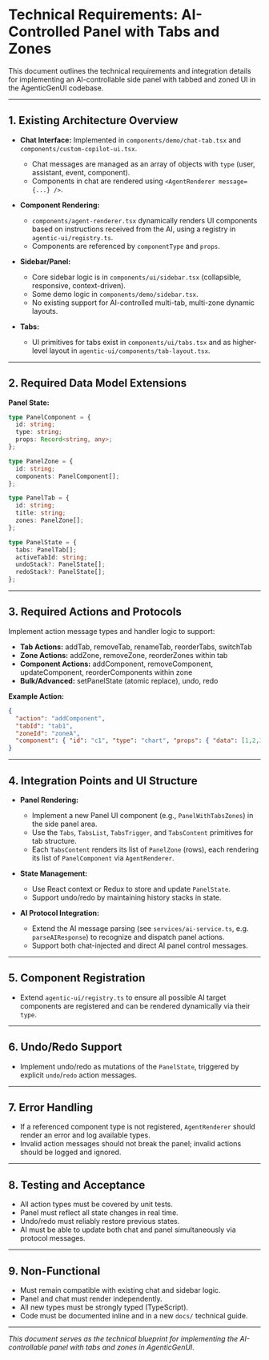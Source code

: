 # Technical Requirements: AI-Controlled Panel with Tabs and Zones

This document outlines the technical requirements and integration details for implementing an AI-controllable side panel with tabbed and zoned UI in the AgenticGenUI codebase.

---

## 1. **Existing Architecture Overview**

- **Chat Interface:** Implemented in `components/demo/chat-tab.tsx` and `components/custom-copilot-ui.tsx`.
  - Chat messages are managed as an array of objects with `type` (user, assistant, event, component).
  - Components in chat are rendered using `<AgentRenderer message={...} />`.

- **Component Rendering:** 
  - `components/agent-renderer.tsx` dynamically renders UI components based on instructions received from the AI, using a registry in `agentic-ui/registry.ts`.
  - Components are referenced by `componentType` and `props`.

- **Sidebar/Panel:**
  - Core sidebar logic is in `components/ui/sidebar.tsx` (collapsible, responsive, context-driven).
  - Some demo logic in `components/demo/sidebar.tsx`.
  - No existing support for AI-controlled multi-tab, multi-zone dynamic layouts.

- **Tabs:** 
  - UI primitives for tabs exist in `components/ui/tabs.tsx` and as higher-level layout in `agentic-ui/components/tab-layout.tsx`.

---

## 2. **Required Data Model Extensions**

**Panel State:**
```typescript
type PanelComponent = {
  id: string;
  type: string;
  props: Record<string, any>;
};

type PanelZone = {
  id: string;
  components: PanelComponent[];
};

type PanelTab = {
  id: string;
  title: string;
  zones: PanelZone[];
};

type PanelState = {
  tabs: PanelTab[];
  activeTabId: string;
  undoStack?: PanelState[];
  redoStack?: PanelState[];
};
```

---

## 3. **Required Actions and Protocols**

Implement action message types and handler logic to support:

- **Tab Actions:** addTab, removeTab, renameTab, reorderTabs, switchTab
- **Zone Actions:** addZone, removeZone, reorderZones within tab
- **Component Actions:** addComponent, removeComponent, updateComponent, reorderComponents within zone
- **Bulk/Advanced:** setPanelState (atomic replace), undo, redo

**Example Action:**
```json
{
  "action": "addComponent",
  "tabId": "tab1",
  "zoneId": "zoneA",
  "component": { "id": "c1", "type": "chart", "props": { "data": [1,2,3] } }
}
```

---

## 4. **Integration Points and UI Structure**

- **Panel Rendering:**
  - Implement a new Panel UI component (e.g., `PanelWithTabsZones`) in the side panel area.
  - Use the `Tabs`, `TabsList`, `TabsTrigger`, and `TabsContent` primitives for tab structure.
  - Each `TabsContent` renders its list of `PanelZone` (rows), each rendering its list of `PanelComponent` via `AgentRenderer`.

- **State Management:**
  - Use React context or Redux to store and update `PanelState`.
  - Support undo/redo by maintaining history stacks in state.

- **AI Protocol Integration:**
  - Extend the AI message parsing (see `services/ai-service.ts`, e.g. `parseAIResponse`) to recognize and dispatch panel actions.
  - Support both chat-injected and direct AI panel control messages.

---

## 5. **Component Registration**

- Extend `agentic-ui/registry.ts` to ensure all possible AI target components are registered and can be rendered dynamically via their `type`.

---

## 6. **Undo/Redo Support**

- Implement undo/redo as mutations of the `PanelState`, triggered by explicit `undo`/`redo` action messages.

---

## 7. **Error Handling**

- If a referenced component type is not registered, `AgentRenderer` should render an error and log available types.
- Invalid action messages should not break the panel; invalid actions should be logged and ignored.

---

## 8. **Testing and Acceptance**

- All action types must be covered by unit tests.
- Panel must reflect all state changes in real time.
- Undo/redo must reliably restore previous states.
- AI must be able to update both chat and panel simultaneously via protocol messages.

---

## 9. **Non-Functional**

- Must remain compatible with existing chat and sidebar logic.
- Panel and chat must render independently.
- All new types must be strongly typed (TypeScript).
- Code must be documented inline and in a new `docs/` technical guide.

---

*This document serves as the technical blueprint for implementing the AI-controllable panel with tabs and zones in AgenticGenUI.*